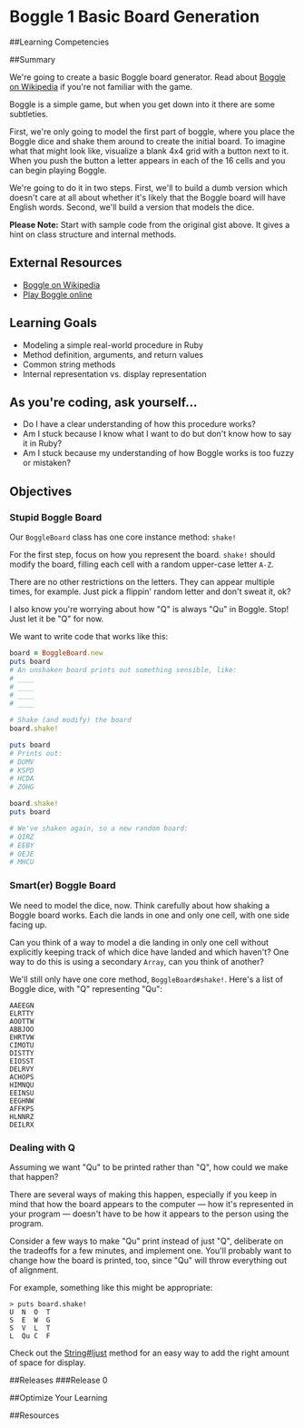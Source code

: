 # Boggle 1 Basic Board Generation

##Learning Competencies

##Summary

We're going to create a basic Boggle board generator. Read about [Boggle on Wikipedia](http://en.wikipedia.org/wiki/Boggle) if you're not familiar with the game.

Boggle is a simple game, but when you get down into it there are some subtleties.

First, we're only going to model the first part of boggle, where you place the Boggle dice and shake them around to create the initial board. To imagine what that might look like, visualize a blank 4x4 grid with a button next to it. When you push the button a letter appears in each of the 16 cells and you can begin playing Boggle.

We're going to do it in two steps. First, we'll to build a dumb version which doesn't care at all about whether it's likely that the Boggle board will have English words. Second, we'll build a version that models the dice.

**Please Note:** Start with sample code from the original gist above. It gives a hint on class structure and internal methods.

## External Resources
* [Boggle on Wikipedia](http://en.wikipedia.org/wiki/Boggle)
* [Play Boggle online](http://www.wordplays.com/boggle)

## Learning Goals
* Modeling a simple real-world procedure in Ruby
* Method definition, arguments, and return values
* Common string methods
* Internal representation vs. display representation

## As you're coding, ask yourself...
* Do I have a clear understanding of how this procedure works?
* Am I stuck because I know what I want to do but don't know how to say it in Ruby?
* Am I stuck because my understanding of how Boggle works is too fuzzy or mistaken?

## Objectives

### Stupid Boggle Board

Our `BoggleBoard` class has one core instance method: `shake!`

For the first step, focus on how you represent the board. `shake!` should modify the board, filling each cell with a random upper-case letter `A-Z`.

There are no other restrictions on the letters. They can appear multiple times, for example. Just pick a flippin' random letter and don't sweat it, ok?

I also know you're worrying about how "Q" is always "Qu" in Boggle. Stop! Just let it be "Q" for now.

We want to write code that works like this:

```ruby
board = BoggleBoard.new
puts board
# An unshaken board prints out something sensible, like:
# ____
# ____
# ____
# ____

# Shake (and modify) the board
board.shake!

puts board
# Prints out:
# DUMV
# KSPD
# HCDA
# ZOHG

board.shake!
puts board

# We've shaken again, so a new random board:
# QIRZ
# EEBY
# OEJE
# MHCU
```

### Smart(er) Boggle Board

We need to model the dice, now. Think carefully about how shaking a Boggle board works. Each die lands in one and only one cell, with one side facing up.

Can you think of a way to model a die landing in only one cell without explicitly keeping track of which dice have landed and which haven't? One way to do this is using a secondary `Array`, can you think of another?

We'll still only have one core method, `BoggleBoard#shake!`. Here's a list of Boggle dice, with "Q" representing "Qu":

```text
AAEEGN
ELRTTY
AOOTTW
ABBJOO
EHRTVW
CIMOTU
DISTTY
EIOSST
DELRVY
ACHOPS
HIMNQU
EEINSU
EEGHNW
AFFKPS
HLNNRZ
DEILRX
```

### Dealing with Q

Assuming we want "Qu" to be printed rather than "Q", how could we make that happen?

There are several ways of making this happen, especially if you keep in mind that how the board appears to the computer &mdash; how it's represented in your program &mdash; doesn't have to be how it appears to the person using the program.

Consider a few ways to make "Qu" print instead of just "Q", deliberate on the tradeoffs for a few minutes, and implement one. You'll probably want to change how the board is printed, too, since "Qu" will throw everything out of alignment.

For example, something like this might be appropriate:

```text
> puts board.shake!
U  N  O  T
S  E  W  G
S  V  L  T
L  Qu C  F
```

Check out the [String#ljust](http://www.ruby-doc.org/core-1.9.3/String.html#method-i-ljust) method for an easy way to add the right amount of space for display.

##Releases
###Release 0

##Optimize Your Learning

##Resources
